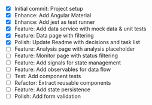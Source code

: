 - [x] Initial commit: Project setup
- [x] Enhance: Add Angular Material
- [x] Enhance: Add jest as test runner
- [x] Feature: Add data service with mock data & unit tests
- [x] Feature: Data page with filtering
- [x] Polish: Update Readme with decisions and task list
- [ ] Feature: Analysis page with analysis placeholder
- [ ] Feature: Monitor page with status filtering
- [ ] Feature: Add signals for state management
- [ ] Feature: Add observables for data flow
- [ ] Test: Add component tests
- [ ] Refactor: Extract reusable components
- [ ] Feature: Add state persistence
- [ ] Polish: Add form validation
